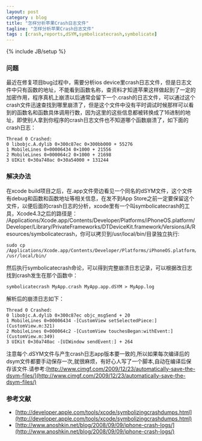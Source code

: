 ```yaml
---
layout: post
category : blog
title: "怎样分析苹果Crash日志文件"
tagline: "怎样分析苹果Crash日志文件"
tags : [crash,reports,dSYM,symbolicatecrash,symbolicate]
---
```

{% include JB/setup %}

### 问题

最近在修复项目bug过程中，需要分析ios device里crash日志文件，但是日志文件中只有函数的地址，不能看到函数名称，查资料才知道苹果这样做起到了一定的加密作用，程序真机上崩溃以后通常会留下一个.crash的日志文件，可以通过这个crash文件迅速查找到哪里崩溃了，但是这个文件中没有平时调试时候那样可以看到的函数名和函数具体调用行数，因为这里的这些信息都被转换成了16进制的地址，即使别人拿到你程序的crash日志文件也不知道哪个函数崩溃了，如下面的crash日志：

	Thread 0 Crashed:
	0 libobjc.A.dylib 0×300c87ec 0×300bb000 + 55276
	1 MobileLines 0×00006434 0×1000 + 21556
	2 MobileLines 0×000064c2 0×1000 + 21698
	3 UIKit 0×30a740ac 0×30a54000 + 131244

### 解决办法

在xcode build项目之后，在.app文件旁边看见一个同名的dSYM文件，这个文件有debug和函数和函数地址等相关信息，在发不到App Store之前一定要保留这个文件，以便后面的crash日志的分析，xcode里有一个叫symbolicatecrash的工具，Xcode4.3之后的路径是：
/Applications/Xcode.app/Contents/Developer/Platforms/iPhoneOS.platform/Developer/Library/PrivateFrameworks/DTDeviceKit.framework/Versions/A/Resources/symbolicatecrash，你可以拷贝到/usr/local/bin/目录独立执行:

	sudo cp /Applications/Xcode.app/Contents/Developer/Platforms/iPhoneOS.platform/Developer/Library/PrivateFrameworks/DTDeviceKit.framework/Versions/A/Resources/symbolicatecrash /usr/local/bin/

然后执行symbolicatecrash命论，可以得到完整崩溃日志记录，可以根据改日志找到crash发生在那个函数中：

 	symbolicatecrash MyApp.crash MyApp.app.dSYM > MyApp.log

解析后的崩溃日志如下：

	Thread 0 Crashed:
	0 libobjc.A.dylib 0×300c87ec objc_msgSend + 20
	1 MobileLines 0×00006434 -[CustomView setSelectedPiece:] (CustomView.m:321)
	2 MobileLines 0×000064c2 -[CustomView touchesBegan:withEvent:] (CustomView.m:349)
	3 UIKit 0×30a740ac -[UIWindow sendEvent:] + 264


注意每个.dSYM文件与产生crash日志app版本要一致的,所以如果每次编译后的dsym文件都要手动保存一次,就很麻烦，有好心人写了一个脚本,自动在编译后保存该文件.请参考:[http://www.cimgf.com/2009/12/23/automatically-save-the-dsym-files/](http://www.cimgf.com/2009/12/23/automatically-save-the-dsym-files/)

### 参考文献
* [http://developer.apple.com/tools/xcode/symbolizingcrashdumps.html](http://developer.apple.com/tools/xcode/symbolizingcrashdumps.html)
* [http://www.anoshkin.net/blog/2008/09/09/iphone-crash-logs/](http://www.anoshkin.net/blog/2008/09/09/iphone-crash-logs/)
